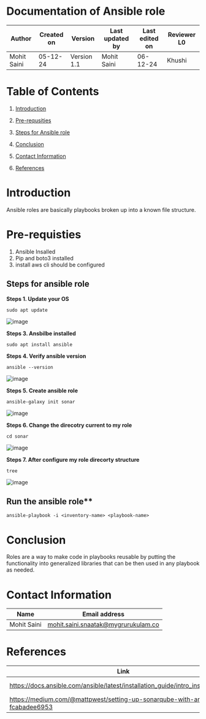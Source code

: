# **Documentation of Ansible role**

| **Author** | **Created on** | **Version** | **Last updated by** | **Last edited on** | **Reviewer L0** |
|------------|-------------|-----------|--------------|-------------|-----------|
| Mohit Saini | 05-12-24 | Version 1.1 | Mohit Saini | 06-12-24 | Khushi |


# **Table of Contents**

1.  [Introduction](#introduction)

2.  [Pre-requsities](#pre-requisties)

3.  [Steps for Ansible role](#steps-for-ansible-role)

4.  [Conclusion](#conculsion)

5.  [Contact Information](#contact-information)

6. [References](#references)

 
 
 # Introduction

Ansible roles are basically playbooks broken up into a known file structure.


 # Pre-requisties
 1. Ansible Insalled
 2. Pip and boto3 installed
 3. install aws cli should be configured


## Steps for ansible role

**Steps 1. Update your OS**
```
sudo apt update
```
![image](https://github.com/user-attachments/assets/d7736006-9474-4307-8cc3-a7eb3bdd07d5)

**Steps 3. Ansbilbe installed**
```
sudo apt install ansible
```

**Steps 4. Verify ansible version**

```
ansible --version
```
![image](https://github.com/user-attachments/assets/43195b42-50e8-4912-b9b9-2e30f619ecf5)


**Steps 5. Create ansible role** 

```
ansible-galaxy init sonar
```
![image](https://github.com/user-attachments/assets/35fffe9d-783a-43d3-9083-042c1377bfa0)

**Steps 6. Change the direcotry current to my role**
```
cd sonar
```
![image](https://github.com/user-attachments/assets/99e5a27c-1bf5-4f73-8a6a-70cd7a9624b6)

**Steps 7. After configure my role direcorty structure**
```
tree
```
![image](https://github.com/user-attachments/assets/2ea509a9-c7b9-426d-9155-369833f717ff)

## Run the ansible role**
```
ansible-playbook -i <inventory-name> <playbook-name>
``` 
# Conclusion
Roles are a way to make code in playbooks reusable by putting the functionality into generalized libraries that can be then used in any playbook as needed.

# Contact Information

| **Name**    | **Email address**         |
|-------------|---------------------------|
| Mohit Saini | mohit.saini.snaatak@mygrurukulam.co |

# References

| **Link** | **Description** |
|----------------------------------------------------|--------------------|
| https://docs.ansible.com/ansible/latest/installation_guide/intro_installation.html | Ansible Installation |
| https://medium.com/@mattpwest/setting-up-sonarqube-with-ansible-fcabadee6953 | Ansible role for Sonar |
